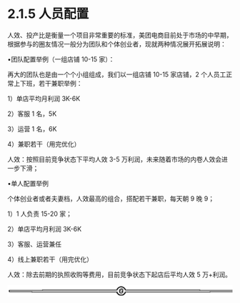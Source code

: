 # 2.1.5 人员配置

人效、投产比是衡量一个项目非常重要的标准，美团电商目前处于市场的中早期，根据参与的圈友情况一般分为团队和个体创业者，现就两种情况展开拓展说明：

•团队配置举例（一组店铺 10-15 家）：

再大的团队也是由一个个小组组成，我们以一组店铺 10-15 家店铺，2 个人员工正常上下班，若干兼职举例：

1）单店平均月利润 3K-6K

2）客服 1 名，5K

3）运营 1 名，6K

4）兼职若干（用完优化）

人效：按照目前竞争状态下平均人效 3-5 万利润，未来随着市场的内卷人效会进一步下滑；

•单人配置举例

个体创业者或者夫妻档，人效最高的组合，搭配若干兼职，每天朝 9 晚 9；

1）1 人负责 15-20 家；

2）单店平均月利润 3K-6K

3）客服、运营兼任

4）线上兼职若干（用完优化）

人效：除去前期的执照收购等费用，目前竞争状态下起店后平均人效 5 万+利润。

![](img/af1b0ff95055ad1b068bc39a8c34b73c.png)